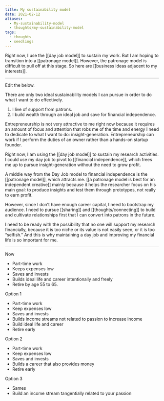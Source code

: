 ```yaml
---
title: My sustainability model
date: 2021-02-12
aliases:
  - My-sustainability-model
  - thoughts/my-sustainability-model
tags:
  - thoughts
  - seedlings
---
```

Right now, I use the [[day job model]] to sustain my work. But I am hoping to transition into a [[patronage model]]. However, the patronage model is difficult to pull off at this stage. So here are [[business ideas adjacent to my interests]].

***

Edit the below.

There are only two ideal sustainability models I can pursue in order to do what I want to do effectively.

1. I live of support from patrons.
2. I build wealth through an ideal job and save for financial independence.

Entrepreneurship is not very attractive to me right now because it requires an amount of focus and attention that robs me of the time and energy I need to dedicate to what I want to do: insight-generation. Entrepreneurship can work if I perform the duties of an owner rather than a hands-on startup founder.

Right now, I am using the [[day job model]] to sustain my research activities. I could use my day job to pivot to [[financial independence]], which frees me up to pursue insight-generation without the need to grow profit.

A middle way from the Day Job model to financial independence is the [[patronage model]], which attracts me. [[a patronage model is best for an independent creative]] mainly because it helps the researcher focus on his main goal: to produce insights and test them through prototypes, not really to earn profit.

However, since I don’t have enough career capital, I need to bootstrap my audience. I need to pursue [[sharing]] and [[thoughts/connecting]] to build and cultivate relationships first that I can convert into patrons in the future.

I need to be ready with the possibility that no one will support my research financially, because it is too niche or its value is not easily seen, or it is too “selfish.” And this is why maintaining a day job and improving my financial life is so important for me.

***
Now
- Part-time work
- Keeps expenses low
- Saves and invests
- Builds ideal life and career intentionally and freely
- Retire by age 55 to 65.

Option 1
- Part-time work
- Keep expenses low
- Saves and invests
- Builds income streams not related to passion to increase income
- Build ideal life and career
- Retire early

Option 2
- Part-time work
- Keep expenses low
- Saves and invests
- Builds a career that also provides money
- Retire early

Option 3
- Sames
- Build an income stream tangentially related to your passion
